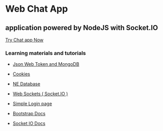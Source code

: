# Web Chat App

<h2>application powered by NodeJS with Socket.IO</h2>
<p><a href="https://chat-application-nodejs-io.herokuapp.com/">Try Chat app Now</a></p>
<h3>Learning materials and tutorials</h3>
<ul>
	<li><p><a href="https://youtu.be/2jqok-WgelI">Json Web Token and MongoDB</a></p></li>
	<li><p><a href="https://youtu.be/Y2ec4KQ7mP8">Cookies</a></p></li>
	<li><p><a href="https://youtu.be/xVYa20DCUv0">NE Database</a></p></li>
	<li><p><a href="https://youtu.be/zWSvb5t_zH4">Web Sockets ( Socket.IO )</a></p></li>
	<li><p><a href="https://youtu.be/VOqgoQCuJds">Simple Login page</a></p></li>
	<li><p><a href="https://getbootstrap.com/docs/5.0/getting-started/introduction/">Bootstrap Docs</a></p></li>
	<li><p><a href="https://socket.io/">Socket IO Docs</a></p></li>
</ul>

